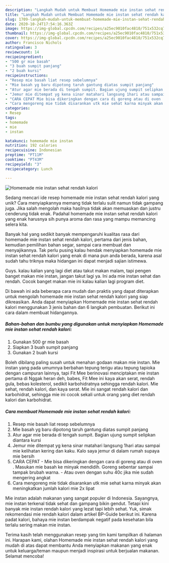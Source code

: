 ```yaml
---
description: "Langkah Mudah untuk Membuat Homemade mie instan sehat rendah kalori, Lezat Sekali"
title: "Langkah Mudah untuk Membuat Homemade mie instan sehat rendah kalori, Lezat Sekali"
slug: 1709-langkah-mudah-untuk-membuat-homemade-mie-instan-sehat-rendah-kalori-lezat-sekali
date: 2020-10-24T17:54:16.363Z
image: https://img-global.cpcdn.com/recipes/a25ec9010fac4810/751x532cq70/homemade-mie-instan-sehat-rendah-kalori-foto-resep-utama.jpg
thumbnail: https://img-global.cpcdn.com/recipes/a25ec9010fac4810/751x532cq70/homemade-mie-instan-sehat-rendah-kalori-foto-resep-utama.jpg
cover: https://img-global.cpcdn.com/recipes/a25ec9010fac4810/751x532cq70/homemade-mie-instan-sehat-rendah-kalori-foto-resep-utama.jpg
author: Francisco Nichols
ratingvalue: 3
reviewcount: 14
recipeingredient:
- "500 gr mie basah"
- "3 buah sumpit panjang"
- "2 buah kursi"
recipeinstructions:
- "Resep mie basah liat resep sebelumnya"
- "Mie basah yg baru dipotong taruh gantung diatas sumpit panjang"
- "Atur agar mie berada di tengah sumpit. Bagian ujung sumpit selipkan diantara kursi"
- "Jemur mie ditempat yg kena sinar matahari langsung 1hari atau sampai mie kelihatan kering dan kaku. Kalo saya jemur di dalam rumah supaya mie bersih"
- "CARA CEPAT Mie bisa dikeringkan dengan cara di goreng atau di oven . Masukan mie basah ke minyak mendidih. Goreng sebentar sampai tampak brubah warna. Atau oven dengan suhu 40c jika mie sudah mengering angkat"
- "Cara mengoreng mie tidak disarankan utk mie sehat karna minyak akan meningkatkan jumlah kalori mie 2x lipat"
categories:
- Resep
tags:
- homemade
- mie
- instan

katakunci: homemade mie instan 
nutrition: 192 calories
recipecuisine: Indonesian
preptime: "PT11M"
cooktime: "PT43M"
recipeyield: "3"
recipecategory: Lunch

---
```



![Homemade mie instan sehat rendah kalori](https://img-global.cpcdn.com/recipes/a25ec9010fac4810/751x532cq70/homemade-mie-instan-sehat-rendah-kalori-foto-resep-utama.jpg)

Sedang mencari ide resep homemade mie instan sehat rendah kalori yang unik? Cara menyiapkannya memang tidak terlalu sulit namun tidak gampang juga. Jika salah mengolah maka hasilnya tidak akan memuaskan dan justru cenderung tidak enak. Padahal homemade mie instan sehat rendah kalori yang enak harusnya sih punya aroma dan rasa yang mampu memancing selera kita.

Banyak hal yang sedikit banyak mempengaruhi kualitas rasa dari homemade mie instan sehat rendah kalori, pertama dari jenis bahan, kemudian pemilihan bahan segar, sampai cara membuat dan menyajikannya. Tak perlu pusing kalau hendak menyiapkan homemade mie instan sehat rendah kalori yang enak di mana pun anda berada, karena asal sudah tahu triknya maka hidangan ini dapat menjadi sajian istimewa.

Guys. kalau kalian yang lagi diet atau takut makan malam, tapi pengen banget makan mie instan, jangan takut lagi ya. Ini ada mie instan sehat dan rendah. Cocok banget makan mie ini kalau kalian lagi program diet.


Di bawah ini ada beberapa cara mudah dan praktis yang dapat diterapkan untuk mengolah homemade mie instan sehat rendah kalori yang siap dikreasikan. Anda dapat menyiapkan Homemade mie instan sehat rendah kalori menggunakan 3 jenis bahan dan 6 langkah pembuatan. Berikut ini cara dalam membuat hidangannya.

<!--inarticleads1-->

##### Bahan-bahan dan bumbu yang digunakan untuk menyiapkan Homemade mie instan sehat rendah kalori:

1. Gunakan 500 gr mie basah
1. Siapkan 3 buah sumpit panjang
1. Gunakan 2 buah kursi


Boleh dibilang paling susah untuk menahan godaan makan mie instan. Mie instan yang pada umumnya berbahan tepung terigu atau tepung tapioka dengan campuran lainnya, tapi Fit Mee berinovasi menciptakan mie instan pertama di Nggak heran deh, babes, Fit Mee ini kaya akan serat, rendah gula, bebas kolesterol, sedikit karbohidratnya sehingga rendah kalori. Mie sehat, rendah kalori, dan kaya serat. Mie ini sangat rendah kalori dan karbohidrat, sehingga mie ini cocok sekali untuk orang yang diet rendah kalori dan karbohidrat. 

<!--inarticleads2-->

##### Cara membuat Homemade mie instan sehat rendah kalori:

1. Resep mie basah liat resep sebelumnya
1. Mie basah yg baru dipotong taruh gantung diatas sumpit panjang
1. Atur agar mie berada di tengah sumpit. Bagian ujung sumpit selipkan diantara kursi
1. Jemur mie ditempat yg kena sinar matahari langsung 1hari atau sampai mie kelihatan kering dan kaku. Kalo saya jemur di dalam rumah supaya mie bersih
1. CARA CEPAT - Mie bisa dikeringkan dengan cara di goreng atau di oven . Masukan mie basah ke minyak mendidih. Goreng sebentar sampai tampak brubah warna. - Atau oven dengan suhu 40c jika mie sudah mengering angkat
1. Cara mengoreng mie tidak disarankan utk mie sehat karna minyak akan meningkatkan jumlah kalori mie 2x lipat


Mie instan adalah makanan yang sangat populer di Indonesia. Sayangnya, mie instan terkenal tidak sehat dan gampang bikin gendut. Tetapi kini banyak mie instan rendah kalori yang lezat tapi lebih sehat. Yuk, simak rekomendasi mie rendah kalori dalam artikel BP-Guide berikut ini. Karena padat kalori, bahaya mie instan berdampak negatif pada kesehatan bila terlalu sering makan mie instan. 

Terima kasih telah menggunakan resep yang tim kami tampilkan di halaman ini. Harapan kami, olahan Homemade mie instan sehat rendah kalori yang mudah di atas dapat membantu Anda menyiapkan makanan yang enak untuk keluarga/teman maupun menjadi inspirasi untuk berjualan makanan. Selamat mencoba!
